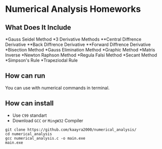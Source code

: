 # Numerical Analysis Homeworks
## What Does It Include
*Gauss Seidel Method
*3 Derivative Methods
**Central Diffrence Derivative
**Back Diffrence Derivative
**Forward Diffrence Derivative
*Bisection Method
*Gauss Elimination Method
*Graphic Method
*Matris Inverse
*Newton Raphson Method
*Regula Falsi Method
*Secant Method
*Simpson's Rule
*Trapeziodal Rule
## How can run
You can use with numerical commands in terminal.

## How can install
* Use `C99` standart 
* Download `GCC`  or `MingW32` Compiler 
```
git clone https://github.com/kaayra2000/numerical_analysis/
cd numerical_analysis
gcc numerical_analysis.c -o main.exe
main.exe
```
